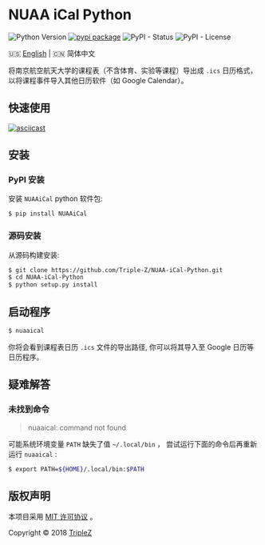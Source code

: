 # NUAA iCal Python

![Python Version](https://img.shields.io/badge/python-3.6-blue.svg)
[![pypi package](https://img.shields.io/pypi/v/NUAAiCal.svg)](https://pypi.python.org/pypi/NUAAiCal/)
![PyPI - Status](https://img.shields.io/pypi/status/NUAAiCal.svg)
![PyPI - License](https://img.shields.io/pypi/l/NUAAiCal.svg)

:us: [English](/README.md) | :cn: 简体中文

将南京航空航天大学的课程表（不含体育、实验等课程）导出成 `.ics` 日历格式，以将课程事件导入其他日历软件（如 Google Calendar）。

## 快速使用

[![asciicast](https://asciinema.org/a/HNivm2Ax5PpuUx6e5LwMwxffA.png)](https://asciinema.org/a/HNivm2Ax5PpuUx6e5LwMwxffA)

## 安装

### PyPI 安装

安装 `NUAAiCal` python 软件包:

```bash
$ pip install NUAAiCal
```

### 源码安装

从源码构建安装:

```bash
$ git clone https://github.com/Triple-Z/NUAA-iCal-Python.git
$ cd NUAA-iCal-Python
$ python setup.py install
```

## 启动程序

```bash
$ nuaaical
```

你将会看到课程表日历 `.ics` 文件的导出路径, 你可以将其导入至 Google 日历等日历程序。

## 疑难解答

### 未找到命令

> nuaaical: command not found

可能系统环境变量 `PATH` 缺失了值 `~/.local/bin` ， 尝试运行下面的命令后再重新运行 `nuaaical` :

```bash
$ export PATH=${HOME}/.local/bin:$PATH
``` 

## 版权声明

本项目采用 [MIT 许可协议](/LICENSE.md) 。

Copyright &copy; 2018 [TripleZ](https://github.com/Triple-Z)
